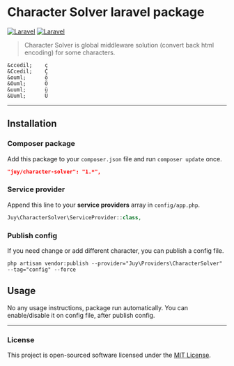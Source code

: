 # Character Solver laravel package

[![Laravel](https://img.shields.io/badge/Laravel-5.1-orange.svg?style=flat-square)](http://laravel.com) [![Laravel](https://img.shields.io/badge/Laravel-5.2-orange.svg?style=flat-square)](http://laravel.com)

> Character Solver is global middleware solution (convert back html encoding) for some characters.

```
&ccedil;    ç
&Ccedil;    Ç
&ouml;      ö
&Ouml;      Ö
&uuml;      ü
&Uuml;      Ü
```

----------

## Installation

### Composer package

Add this package to your `composer.json` file and run `composer update` once.

```json
"juy/character-solver": "1.*",
```

### Service provider

Append this line to your **service providers** array in `config/app.php`.

```php
Juy\CharacterSolver\ServiceProvider::class,
```

### Publish config

If you need change or add different character, you can publish a config file.

```
php artisan vendor:publish --provider="Juy\Providers\CharacterSolver" --tag="config" --force
```

## Usage

No any usage instructions, package run automatically. You can enable/disable it on config file, after publish config.

----------

### License
This project is open-sourced software licensed under the [MIT License](LICENSE.txt).